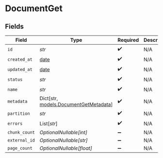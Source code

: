 # DocumentGet


## Fields

| Field                                                                     | Type                                                                      | Required                                                                  | Description                                                               |
| ------------------------------------------------------------------------- | ------------------------------------------------------------------------- | ------------------------------------------------------------------------- | ------------------------------------------------------------------------- |
| `id`                                                                      | *str*                                                                     | :heavy_check_mark:                                                        | N/A                                                                       |
| `created_at`                                                              | [date](https://docs.python.org/3/library/datetime.html#date-objects)      | :heavy_check_mark:                                                        | N/A                                                                       |
| `updated_at`                                                              | [date](https://docs.python.org/3/library/datetime.html#date-objects)      | :heavy_check_mark:                                                        | N/A                                                                       |
| `status`                                                                  | *str*                                                                     | :heavy_check_mark:                                                        | N/A                                                                       |
| `name`                                                                    | *str*                                                                     | :heavy_check_mark:                                                        | N/A                                                                       |
| `metadata`                                                                | Dict[str, [models.DocumentGetMetadata](../models/documentgetmetadata.md)] | :heavy_check_mark:                                                        | N/A                                                                       |
| `partition`                                                               | *str*                                                                     | :heavy_check_mark:                                                        | N/A                                                                       |
| `errors`                                                                  | List[*str*]                                                               | :heavy_check_mark:                                                        | N/A                                                                       |
| `chunk_count`                                                             | *OptionalNullable[int]*                                                   | :heavy_minus_sign:                                                        | N/A                                                                       |
| `external_id`                                                             | *OptionalNullable[str]*                                                   | :heavy_minus_sign:                                                        | N/A                                                                       |
| `page_count`                                                              | *OptionalNullable[float]*                                                 | :heavy_minus_sign:                                                        | N/A                                                                       |